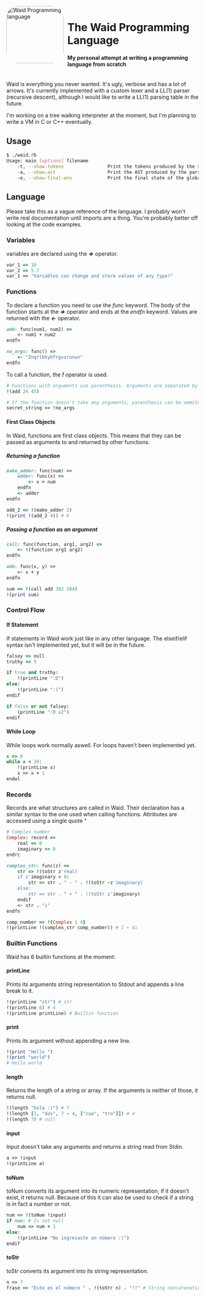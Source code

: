 <div>
    </br>
    <img src="https://raw.githubusercontent.com/TaconeoMental/WaidLang/main/assets/WaidLogo.png"
    height="150px"
    alt="Waid Programming language"
    title="Waid Programming Language"
    style="border-radius:30px;margin-right:10px"
    align="left">
    <h1>The Waid Programming Language</h1>
    <h4>My personal attempt at writing a programming language from scratch</h4>
</div>
</br>
Waid is everything you never wanted. It's ugly, verbose and has a lot of arrows.
It's currently implemented with a custom lexer and a LL(1) parser (recursive descent), although I would like to write a LL(1) parsing table in the future.

I'm working on a tree walking interpreter at the moment, but I'm planning to write a VM in C or C++ eventually.

## Usage
```bash
$ ./waid.rb
Usage: main [options] filename
    -t, --show-tokens                Print the tokens produced by the scanner
    -a, --show-ast                   Print the AST produced by the parser
    -e, --show-final-env             Print the final state of the global enviroment
```

## Language
Please take this as a vague reference of the language. I probably won't write real documentation until imports are a thing. You're probably better off looking at the code examples.
### Variables
variables are declared using the ***=>*** operator.
```ruby
var_1 => 10
var_2 => 5.7
var_1 => "Variables can change and store values of any type!"
```

### Functions
To declare a function you need to use the *func* keyword. The body of the function starts at the ***=>*** operator and ends at the *endfn* keyword.
Values are returned with the ***<-*** operator.
```ruby
add: func(num1, num2) =>
    <- num1 + num2
endfn

no_args: func() =>
    <- "Znqrlbhybfrgvzrunun"
endfn
```

To call a function, the ***!*** operator is used.
```ruby
# Functions with arguments use parenthesis. Arguments are separated by spaces.
!(add 24 45)

# If the function doesn't take any arguments, parenthesis can be ommited.
secret_string => !no_args
```
#### First Class Objects
In Waid, functions are first class objects. This means that they can be passed as arguments to and returned by other functions.
##### Returning a function
```ruby
make_adder: func(num) =>
    adder: func(x) =>
        <- x + num
    endfn
    <- adder
endfn

add_2 => !(make_adder 2)
!(print !(add_2 4)) # 6
```
##### Passing a function as an argument
```ruby
call: func(function, arg1, arg2) =>
    <- !(function arg1 arg2)
endfn

add: func(x, y) =>
    <- x + y
endfn

sum => !(call add 382 284)
!(print sum)
```
### Control Flow
#### If Statement
If statements in Waid work just like in any other language. The elseif/elif syntax isn't implemented yet, but it will be in the future.
```ruby
falsey => null
truthy => 5

if true and truthy:
    !(printLine ":D")
else:
    !(printLine ":(")
endif

if false or not falsey:
    (printLine ":D x2")
endif
```

#### While Loop
While loops work normally aswell. For loops haven't been implemented yet.
```ruby
x => 0
while x < 10:
    !(printLine x)
    x => x + 1
endwl
```
### Records
Records are what structures are called in Waid. Their declaration has a similar syntax to the one used when calling functions. Attributes are accessed using a single quote ***'***
```ruby
# Complex number
Complex: record =>
    real => 0
    imaginary => 0
endrc

complex_str: func(z) =>
    str => !(toStr z'real)
	if z'imaginary < 0:
        str => str . " - " . !(toStr -z'imaginary)
    else:
        str => str . " + " . !(toStr z'imaginary)
    endif
    <- str . "i"
endfn

comp_number => !{Complex 1 4}
!(printLine !(complex_str comp_number)) # 1 + 4i
```
### Builtin Functions
Waid has 6 builtin functions at the moment:
#### printLine
Prints its arguments string representation to Stdout and appends a line break to it.
```ruby
!(printLine "str") # str
!(printLine 6) # 6
!(printLine printLine) # Builtin function
```
#### print
Prints its argument without appending a new line.
```ruby
!(print "Hello ")
!(print "world")
# Hello world
```
#### length
Returns the length of a string or array. If the arguments is neither of those, it returns null.
```ruby
!(length "hola :)") # 7
!(length [1, "dos", 7 - 4, ["cua", "tro"]]) # 4
!(length 7) # null
```
#### input
Input doesn't take any arguments and returns a string read from Stdin.
```ruby
a => !input
!(printLine a)
```
#### toNum
toNum converts its argument into its numeric representation, if it doesn't exist, it returns null. Because of this it can also be used to check if a string is in fact a number or not.
```ruby
num => !(toNum !input)
if num: # Is not null
    num => num + 1
else:
    !(printLine "No ingresaste un número :(")
endif
```
#### toStr
toStr converts its argument into its string representation.
```ruby
n => 7
frase => "Este es el número " . !(toStr n) . "!!" # String concatenation
```
